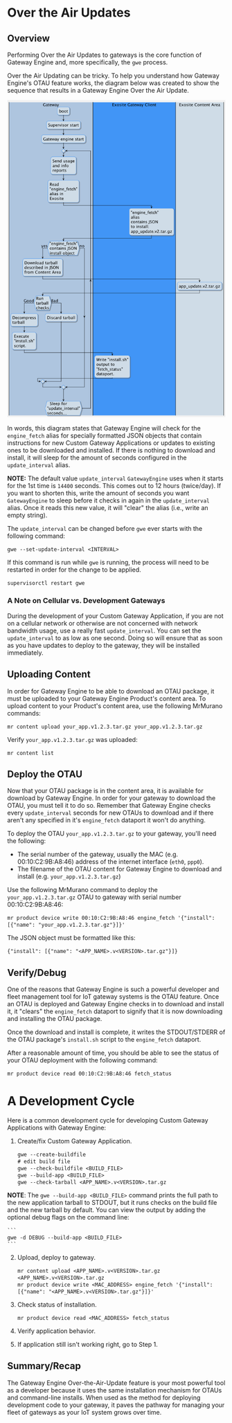 # Over the Air Updates

## Overview

Performing Over the Air Updates to gateways is the core function of
Gateway Engine and, more specifically, the `gwe` process.

Over the Air Updating can be tricky. To help you understand how Gateway
Engine's OTAU feature works, the diagram below was created to show
the sequence that results in a Gateway Engine Over the Air Update.

![otau](/exositeready/gwe/otau_image.png)

In words, this diagram states that Gateway Engine will check for the
`engine_fetch` alias for specially formatted JSON objects that contain
instructions for new Custom Gateway Applications or updates to existing
ones to be downloaded and installed. If there is nothing to download and
install, it will sleep for the amount of seconds configured in the
`update_interval` alias.

**NOTE:** The default value `update_interval` `GatewayEngine` uses when it
starts for the 1st time is `14400` seconds. This comes out to 12 hours
(twice/day). If you want to shorten this, write the amount of seconds
you want `GatewayEngine` to sleep before it checks in again in the
`update_interval` alias. Once it reads this new value, it will "clear"
the alias (i.e., write an empty string).

The `update_interval` can be changed before `gwe` ever starts with the
following command:

```
gwe --set-update-interval <INTERVAL>
```

If this command is run while `gwe` is running, the process will
need to be restarted in order for the change to be applied.

```
supervisorctl restart gwe
```

### A Note on Cellular vs. Development Gateways

During the development of your Custom Gateway Application, if you are
not on a cellular network or otherwise are not concerned with network
bandwidth usage, use a really fast `update_interval`. You can set the
`update_interval` to as low as one second. Doing so will ensure that
as soon as you have updates to deploy to the gateway, they will be
installed immediately.

## Uploading Content

In order for Gateway Engine to be able to download an OTAU package, it 
must be uploaded to your Gateway Engine Product's content area. To upload
content to your Product's content area, use the following MrMurano commands:

```
mr content upload your_app.v1.2.3.tar.gz your_app.v1.2.3.tar.gz
```

Verify `your_app.v1.2.3.tar.gz` was uploaded:

```
mr content list
```

## Deploy the OTAU

Now that your OTAU package is in the content area, it is available for 
download by Gateway Engine. In order for your gateway to download the 
OTAU, you must tell it to do so. Remember that Gateway Engine checks 
every `update_interval` seconds for new OTAUs to download and if there
aren't any specified in it's `engine_fetch` dataport it won't do anything.

To deploy the OTAU `your_app.v1.2.3.tar.gz` to your gateway, you'll need
the following:

*  The serial number of the gateway, usually the MAC (e.g. 00:10:C2:9B:A8:46)
   address of the internet interface (`eth0`, `ppp0`).
*  The filename of the OTAU content for Gateway Engine to download and install
   (e.g. `your_app.v1.2.3.tar.gz`)

Use the following MrMurano command to deploy the `your_app.v1.2.3.tar.gz` OTAU
to gateway with serial number 00:10:C2:9B:A8:46:

```
mr product device write 00:10:C2:9B:A8:46 engine_fetch '{"install": [{"name": "your_app.v1.2.3.tar.gz"}]}'
```

The JSON object must be formatted like this:

```
{"install": [{"name": "<APP_NAME>.v<VERSION>.tar.gz"}]}
```

## Verify/Debug

One of the reasons that Gateway Engine is such a powerful developer and 
fleet management tool for IoT gateway systems is the OTAU feature. Once
an OTAU is deployed and Gateway Engine checks in to download and install
it, it "clears" the `engine_fetch` dataport to signify that it is now
downloading and installing the OTAU package.

Once the download and install is complete, it writes the STDOUT/STDERR
of the OTAU package's `install.sh` script to the `engine_fetch` dataport.

After a reasonable amount of time, you should be able to see the status
of your OTAU deployment with the following command:

```
mr product device read 00:10:C2:9B:A8:46 fetch_status
```

# A Development Cycle

Here is a common development cycle for developing Custom Gateway Applications
with Gateway Engine:

1. Create/fix Custom Gateway Application.

    ```
    gwe --create-buildfile
    # edit build file
    gwe --check-buildfile <BUILD_FILE>
    gwe --build-app <BUILD_FILE>
    gwe --check-tarball <APP_NAME>.v<VERSION>.tar.gz
    ```

**NOTE**: The `gwe --build-app <BUILD_FILE>` command prints the full path to 
the new application tarball to STDOUT, but it runs checks on the build file
and the new tarball by default. You can view the output by adding the optional
debug flags on the command line:

    ```
    gwe -d DEBUG --build-app <BUILD_FILE> 
    ```

2. Upload, deploy to gateway.

    ```
    mr content upload <APP_NAME>.v<VERSION>.tar.gz <APP_NAME>.v<VERSION>.tar.gz
    mr product device write <MAC_ADDRESS> engine_fetch '{"install": [{"name": "<APP_NAME>.v<VERSION>.tar.gz"}]}'
    ```

3. Check status of installation.

    ```
    mr product device read <MAC_ADDRESS> fetch_status
    ```

4. Verify application behavior.
5. If application still isn't working right, go to Step 1.

## Summary/Recap

The Gateway Engine Over-the-Air-Update feature is your most powerful tool
as a developer because it uses the same installation mechanism for OTAUs
and command-line installs. When used as the method for deploying 
development code to your gateway, it paves the pathway for managing your
fleet of gateways as your IoT system grows over time.


